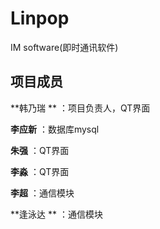 # Linpop
IM software(即时通讯软件)

## 项目成员

**韩乃瑞 ** ：项目负责人，QT界面

**李应新** ：数据库mysql

**朱强** ：QT界面

**李淼** ：QT界面

**李超** ：通信模块

**逢泳达 ** ：通信模块